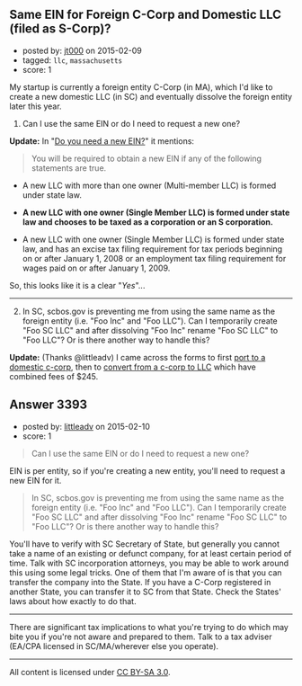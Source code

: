 ## Same EIN for Foreign C-Corp and Domestic LLC (filed as S-Corp)?

- posted by: [jt000](https://stackexchange.com/users/4550640/jt000) on 2015-02-09
- tagged: `llc`, `massachusetts`
- score: 1

My startup is currently a foreign entity C-Corp (in MA), which I'd like to create a new domestic LLC (in SC) and eventually dissolve the foreign entity later this year. 

1. Can I use the same EIN or do I need to request a new one?

**Update:** In "[Do you need a new EIN?](http://www.irs.gov/Businesses/Small-Businesses-&-Self-Employed/Do-You-Need-a-New-EIN?)" it mentions:

> You will be required to obtain a new EIN if any of the following statements are true.
>
* A new LLC with more than one owner (Multi-member LLC) is formed under state law.
>
* **A new LLC with one owner (Single Member LLC) is formed under state law and chooses to be taxed as a corporation or an S corporation.**
>
* A new LLC with one owner (Single Member LLC) is formed under state law, and has an excise tax filing requirement for tax periods beginning on or after January 1, 2008 or an employment tax filing requirement for wages paid on or after January 1, 2009.

So, this looks like it is a clear "*Yes*"...

----------

2. In SC, scbos.gov is preventing me from using the same name as the foreign entity (i.e. "Foo Inc" and "Foo LLC"). Can I temporarily create "Foo SC LLC" and after dissolving "Foo Inc" rename "Foo SC LLC" to "Foo LLC"? Or is there another way to handle this?

**Update:** (Thanks @littleadv) I came across the forms to first [port to a domestic c-corp](http://www.sos.sc.gov/forms/conversion%20forms/forms%20-%20Articles%20of%20Domestication.pdf), then to [convert from a c-corp to LLC](http://www.sos.sc.gov/forms/conversion%20forms/forms%20-%20conv%20corp%20to%20LLC.pdf) which have combined fees of $245.


## Answer 3393

- posted by: [littleadv](https://stackexchange.com/users/307221/littleadv) on 2015-02-10
- score: 1

> Can I use the same EIN or do I need to request a new one?

EIN is per entity, so if you're creating a new entity,  you'll need to request a new EIN for it.

> In SC, scbos.gov is preventing me from using the same name as the
> foreign entity (i.e. "Foo Inc" and "Foo LLC"). Can I temporarily
> create "Foo SC LLC" and after dissolving "Foo Inc" rename "Foo SC LLC"
> to "Foo LLC"? Or is there another way to handle this?

You'll have to verify with SC Secretary of State, but generally you cannot take a name of an existing or defunct company, for at least certain period of time. Talk with SC incorporation attorneys, you may be able to work around this using some legal tricks. One of them that I'm aware of is that you can transfer the company into the State. If you have a C-Corp registered in another State, you can transfer it to SC from that State. Check the States' laws about how exactly to do that.

---

There are significant tax implications to what you're trying to do which may bite you if you're not aware and prepared to them. Talk to a tax adviser (EA/CPA licensed in SC/MA/wherever else you operate).



---

All content is licensed under [CC BY-SA 3.0](https://creativecommons.org/licenses/by-sa/3.0/).
